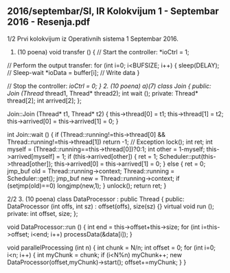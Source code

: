 2016/septembar/SI, IR Kolokvijum 1 - Septembar 2016 - Resenja.pdf
--------------------------------------------------------------------------------


1/2
Prvi kolokvijum iz Operativnih sistema 1
Septembar 2016.
1. (10 poena)
void transfer () {
  // Start the controller:
  *ioCtrl = 1;

  // Perform the output transfer:
  for (int i=0; i<BUFSIZE; i++) {
      sleep(DELAY); // Sleep-wait
      *ioData = buffer[i]; // Write data
  }

  // Stop the controller:
  *ioCtrl = 0;
}
2. (10 poena) a)(7)
class Join {
public:
  Join (Thread* thread1, Thread* thread2);
  int wait ();
private:
  Thread* thread[2];
  int arrived[2];
};

Join::Join (Thread* t1, Thread* t2) {
  this->thread[0] = t1; this->thread[1] = t2;
  this->arrived[0] = this->arrived[1] = 0;
}

int Join::wait () {
  if (Thread::running!=this->thread[0] && Thread::running!=this->thread[1])
    return -1; // Exception
  lock();
  int ret;
  int myself = (Thread::running==this->thread[0])?0:1;
  int other = 1-myself;
  this->arrived[myself] = 1;
  if (this->arrived[other]) {
    ret = 1;
    Scheduler::put(this->thread[other]);
    this->arrived[0] = this->arrived[1] = 0;
  } else {
    ret = 0;
    jmp_buf old = Thread::running->context;
    Thread::running = Scheduler::get();
    jmp_buf new = Thread::running->context;
    if (setjmp(old)==0) longjmp(new,1);
  }
  unlock();
  return ret;
}

2/2
3. (10 poena)
class DataProcessor : public Thread {
public:
  DataProcessor (int offs, int sz) : offset(offs), size(sz) {}
  virtual void run ();
private:
  int offset, size;
};

void DataProcessor::run () {
  int end = this->offset+this->size;
  for (int i=this->offset; i<end; i++)
      processData(&data[i]);
}

void parallelProcessing (int n) {
   int chunk = N/n;
   int offset = 0;
   for (int i=0; i<n; i++) {
     int myChunk = chunk;
     if (i<N%n) myChunk++;
     new DataProcessor(offset,myChunk)->start();
     offset+=myChunk;
   }
}
